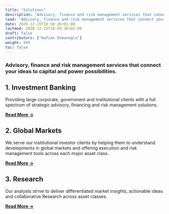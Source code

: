 ```yaml
---
title: "Solutions"
description: "Advisory, finance and risk management services that connect your ideas to capital and power possibilities."
lead: "Advisory, finance and risk management services that connect your ideas to capital and power possibilities."
date: 2020-12-15T18:50:26+01:00
lastmod: 2020-12-15T18:50:26+01:00
draft: false
contributors: ["Hafzan Osmanoglu"]
weight: 999
toc: false
---
```

### Advisory, finance and risk management services that connect your ideas to capital and power possibilities.


<section class="section container-fluid" style="margin:0px;" >
  <div>
        <div>
            <h1>1. Investment Banking</h1>
            <p class="lead">Providing large corporate, government and institutional clients with a full spectrum of strategic advisory, financing and risk management solutions.
            </p>
            <p class="lead"><a href="lotus/install/prerequisites/"><b>Read More →</b></a></p>
        </div>
    </div>
</section>

<section class="section container-fluid" style="margin:0px;" >
  <div>
        <div>
            <h1>2. Global Markets</h1>
            <p class="lead">We serve our institutional investor clients by helping them to understand developments in global markets and offering execution and risk management tools across each major asset class.
            <p class="lead"><a href="lotus/install/prerequisites/"><b>Read More →</b></a></p>
        </div>
    </div>
</section>

<section class="section container-fluid" style="margin:0px;" >
  <div>
        <div>
            <h1>3. Research</h1>
            <p class="lead">Our analysts strive to deliver differentiated market insights, actionable ideas and collaborative Research across asset classes.
            <p class="lead"><a href="lotus/install/prerequisites/"><b>Read More →</b></a></p>
        </div>
    </div>
</section>

